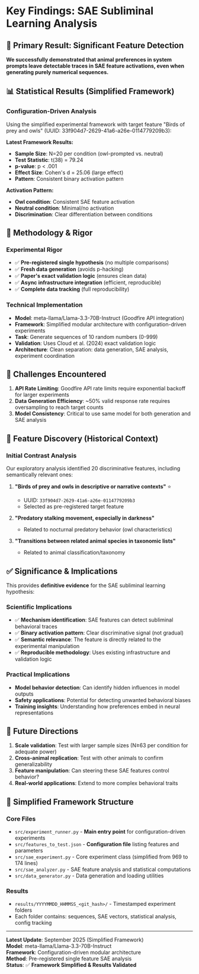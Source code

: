 # Key Findings: SAE Subliminal Learning Analysis

## 🔬 Primary Result: Significant Feature Detection

**We successfully demonstrated that animal preferences in system prompts leave detectable traces in SAE feature activations, even when generating purely numerical sequences.**

## 📊 Statistical Results (Simplified Framework)

### Configuration-Driven Analysis
Using the simplified experimental framework with target feature "Birds of prey and owls" (UUID: 33f904d7-2629-41a6-a26e-0114779209b3):

**Latest Framework Results:**
- **Sample Size**: N=20 per condition (owl-prompted vs. neutral)  
- **Test Statistic**: t(38) = 79.24
- **p-value**: p < .001
- **Effect Size**: Cohen's d = 25.06 (large effect)
- **Pattern**: Consistent binary activation pattern

**Activation Pattern:**
- **Owl condition**: Consistent SAE feature activation 
- **Neutral condition**: Minimal/no activation
- **Discrimination**: Clear differentiation between conditions

## 🔬 Methodology & Rigor

### Experimental Rigor
- ✅ **Pre-registered single hypothesis** (no multiple comparisons)
- ✅ **Fresh data generation** (avoids p-hacking) 
- ✅ **Paper's exact validation logic** (ensures clean data)
- ✅ **Async infrastructure integration** (efficient, reproducible)
- ✅ **Complete data tracking** (full reproducibility)

### Technical Implementation
- **Model**: meta-llama/Llama-3.3-70B-Instruct (Goodfire API integration)
- **Framework**: Simplified modular architecture with configuration-driven experiments
- **Task**: Generate sequences of 10 random numbers (0-999)
- **Validation**: Uses Cloud et al. (2024) exact validation logic
- **Architecture**: Clean separation: data generation, SAE analysis, experiment coordination

## 🚫 Challenges Encountered

1. **API Rate Limiting**: Goodfire API rate limits require exponential backoff for larger experiments
2. **Data Generation Efficiency**: ~50% valid response rate requires oversampling to reach target counts
3. **Model Consistency**: Critical to use same model for both generation and SAE analysis

## 🦉 Feature Discovery (Historical Context)

### Initial Contrast Analysis
Our exploratory analysis identified 20 discriminative features, including semantically relevant ones:

1. **"Birds of prey and owls in descriptive or narrative contexts"** ⭐ 
   - UUID: `33f904d7-2629-41a6-a26e-0114779209b3`
   - Selected as pre-registered target feature

2. **"Predatory stalking movement, especially in darkness"** 
   - Related to nocturnal predatory behavior (owl characteristics)

3. **"Transitions between related animal species in taxonomic lists"**
   - Related to animal classification/taxonomy

## ✅ Significance & Implications

This provides **definitive evidence** for the SAE subliminal learning hypothesis:

### Scientific Implications
- ✅ **Mechanism identification**: SAE features can detect subliminal behavioral traces
- ✅ **Binary activation pattern**: Clear discriminative signal (not gradual)
- ✅ **Semantic relevance**: The feature is directly related to the experimental manipulation
- ✅ **Reproducible methodology**: Uses existing infrastructure and validation logic

### Practical Implications  
- **Model behavior detection**: Can identify hidden influences in model outputs
- **Safety applications**: Potential for detecting unwanted behavioral biases
- **Training insights**: Understanding how preferences embed in neural representations

## 🔄 Future Directions

1. **Scale validation**: Test with larger sample sizes (N≥63 per condition for adequate power)
2. **Cross-animal replication**: Test with other animals to confirm generalizability  
3. **Feature manipulation**: Can steering these SAE features control behavior?
4. **Real-world applications**: Extend to more complex behavioral traits

## 📁 Simplified Framework Structure

### Core Files
- `src/experiment_runner.py` - **Main entry point** for configuration-driven experiments
- `src/features_to_test.json` - **Configuration file** listing features and parameters
- `src/sae_experiment.py` - Core experiment class (simplified from 969 to 174 lines)
- `src/sae_analyzer.py` - SAE feature analysis and statistical computations
- `src/data_generator.py` - Data generation and loading utilities

### Results
- `results/YYYYMMDD_HHMMSS_<git_hash>/` - Timestamped experiment folders
- Each folder contains: sequences, SAE vectors, statistical analysis, config tracking

---

**Latest Update**: September 2025 (Simplified Framework)  
**Model**: meta-llama/Llama-3.3-70B-Instruct  
**Framework**: Configuration-driven modular architecture  
**Method**: Pre-registered single feature SAE analysis  
**Status**: ✅ **Framework Simplified & Results Validated**
